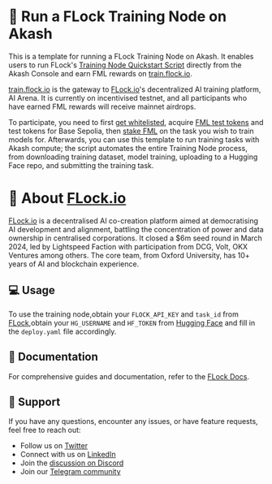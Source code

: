 # 🌳 Run a FLock Training Node on Akash

This is a template for running a FLock Training Node on Akash. It enables users to run FLock's [Training Node Quickstart Script](https://github.com/FLock-io/testnet-training-node-quickstart) directly from the Akash Console and earn FML rewards on [train.flock.io](http://train.flock.io/).

[train.flock.io](http://train.flock.io/) is the gateway to [FLock.io](http://flock.io/)'s decentralized AI training platform, AI Arena. It is currently on incentivised testnet, and all participants who have earned FML rewards will receive mainnet airdrops.

To participate, you need to first [get whitelisted](https://blog.flock.io/news/trainflock), acquire [FML test tokens](https://train.flock.io/faucet) and test tokens for Base Sepolia, then [stake FML](https://train.flock.io/stake) on the task you wish to train models for.  Afterwards, you can use this template to run training tasks with Akash compute; the script automates the entire Training Node process, from downloading training dataset, model training, uploading to a Hugging Face repo, and submitting the training task.

# 🚀 About [FLock.io](http://flock.io/)

[FLock.io](http://flock.io/) is a decentralised AI co-creation platform aimed at democratising AI development and alignment, battling the concentration of power and data ownership in centralised corporations. It closed a $6m seed round in March 2024, led by Lightspeed Faction with participation from DCG, Volt, OKX Ventures among others. The core team, from Oxford University, has 10+ years of AI and blockchain experience.

## 💻 Usage

To use the training node,obtain your `FLOCK_API_KEY` and `task_id` from [FLock](https://train.flock.io),obtain your `HG_USERNAME` and `HF_TOKEN` from [Hugging Face](https://huggingface.co/) and fill in the `deploy.yaml` file accordingly.

## 📖 Documentation

For comprehensive guides and documentation, refer to the [FLock Docs](https://docs.flock.io/flock-product/ai-arena/training-node-guide).

## 🙋 Support

If you have any questions, encounter any issues, or have feature requests, feel free to reach out:

- Follow us on [Twitter](https://twitter.com/flock_io)
- Connect with us on [LinkedIn](https://www.linkedin.com/company/flock-io/)
- Join the [discussion on Discord](https://discord.com/invite/ay8MnJCg2W)
- Join our [Telegram community](https://t.me/flock_io_community)
